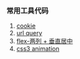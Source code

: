 ### 常用工具代码

1. [cookie](cookie.js)
2. [url query](getHashQueryString.js)
3. [flex-两列 + 垂直居中](flexExample.html)
4. [css3 animation](css3Animation.html)
